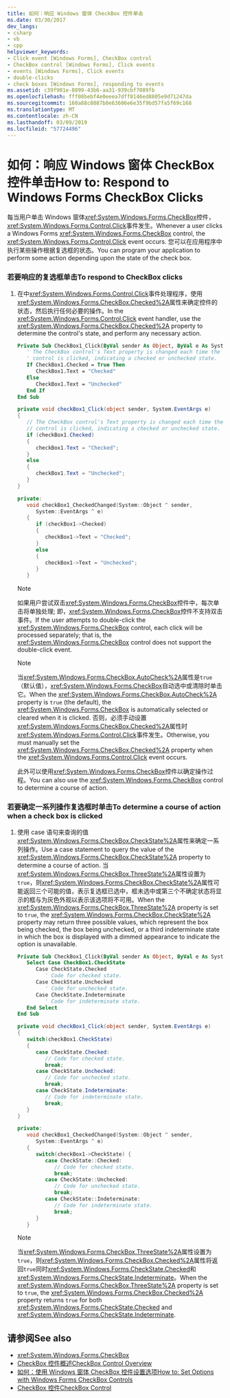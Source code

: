 ```yaml
---
title: 如何：响应 Windows 窗体 CheckBox 控件单击
ms.date: 03/30/2017
dev_langs:
- csharp
- vb
- cpp
helpviewer_keywords:
- Click event [Windows Forms], CheckBox control
- CheckBox control [Windows Forms], Click events
- events [Windows Forms], Click events
- double-clicks
- check boxes [Windows Forms], responding to events
ms.assetid: c39f901e-8899-43b6-aa31-939cbf7089fb
ms.openlocfilehash: fff08bebf4e0eeea7dff8146ed8805e9d71247da
ms.sourcegitcommit: 160a88c8087b0e63606e6e35f9bd57fa5f69c168
ms.translationtype: MT
ms.contentlocale: zh-CN
ms.lasthandoff: 03/09/2019
ms.locfileid: "57724496"
---
```

# <a name="how-to-respond-to-windows-forms-checkbox-clicks"></a><span data-ttu-id="7476c-102">如何：响应 Windows 窗体 CheckBox 控件单击</span><span class="sxs-lookup"><span data-stu-id="7476c-102">How to: Respond to Windows Forms CheckBox Clicks</span></span>
<span data-ttu-id="7476c-103">每当用户单击 Windows 窗体<xref:System.Windows.Forms.CheckBox>控件，<xref:System.Windows.Forms.Control.Click>事件发生。</span><span class="sxs-lookup"><span data-stu-id="7476c-103">Whenever a user clicks a Windows Forms <xref:System.Windows.Forms.CheckBox> control, the <xref:System.Windows.Forms.Control.Click> event occurs.</span></span> <span data-ttu-id="7476c-104">您可以在应用程序中执行某些操作根据复选框的状态。</span><span class="sxs-lookup"><span data-stu-id="7476c-104">You can program your application to perform some action depending upon the state of the check box.</span></span>  
  
### <a name="to-respond-to-checkbox-clicks"></a><span data-ttu-id="7476c-105">若要响应的复选框单击</span><span class="sxs-lookup"><span data-stu-id="7476c-105">To respond to CheckBox clicks</span></span>  
  
1.  <span data-ttu-id="7476c-106">在中<xref:System.Windows.Forms.Control.Click>事件处理程序，使用<xref:System.Windows.Forms.CheckBox.Checked%2A>属性来确定控件的状态，然后执行任何必要的操作。</span><span class="sxs-lookup"><span data-stu-id="7476c-106">In the <xref:System.Windows.Forms.Control.Click> event handler, use the <xref:System.Windows.Forms.CheckBox.Checked%2A> property to determine the control's state, and perform any necessary action.</span></span>  
  
    ```vb  
    Private Sub CheckBox1_Click(ByVal sender As Object, ByVal e As System.EventArgs) Handles CheckBox1.Click  
       ' The CheckBox control's Text property is changed each time the   
       ' control is clicked, indicating a checked or unchecked state.  
       If CheckBox1.Checked = True Then  
          CheckBox1.Text = "Checked"  
       Else  
          CheckBox1.Text = "Unchecked"  
       End If  
    End Sub  
    ```  
  
    ```csharp  
    private void checkBox1_Click(object sender, System.EventArgs e)  
    {  
       // The CheckBox control's Text property is changed each time the   
       // control is clicked, indicating a checked or unchecked state.  
       if (checkBox1.Checked)  
       {  
          checkBox1.Text = "Checked";  
       }  
       else  
       {  
          checkBox1.Text = "Unchecked";  
       }  
    }  
    ```  
  
    ```cpp  
    private:  
       void checkBox1_CheckedChanged(System::Object ^ sender,  
          System::EventArgs ^ e)  
       {  
          if (checkBox1->Checked)  
          {  
             checkBox1->Text = "Checked";  
          }  
          else  
          {  
             checkBox1->Text = "Unchecked";  
          }  
       }  
    ```  
  
    > [!NOTE]
    >  <span data-ttu-id="7476c-107">如果用户尝试双击<xref:System.Windows.Forms.CheckBox>控件中，每次单击将单独处理; 即，<xref:System.Windows.Forms.CheckBox>控件不支持双击事件。</span><span class="sxs-lookup"><span data-stu-id="7476c-107">If the user attempts to double-click the <xref:System.Windows.Forms.CheckBox> control, each click will be processed separately; that is, the <xref:System.Windows.Forms.CheckBox> control does not support the double-click event.</span></span>  
  
    > [!NOTE]
    >  <span data-ttu-id="7476c-108">当<xref:System.Windows.Forms.CheckBox.AutoCheck%2A>属性是`true`（默认值），<xref:System.Windows.Forms.CheckBox>自动选中或清除时单击它。</span><span class="sxs-lookup"><span data-stu-id="7476c-108">When the <xref:System.Windows.Forms.CheckBox.AutoCheck%2A> property is `true` (the default), the <xref:System.Windows.Forms.CheckBox> is automatically selected or cleared when it is clicked.</span></span> <span data-ttu-id="7476c-109">否则，必须手动设置<xref:System.Windows.Forms.CheckBox.Checked%2A>属性时<xref:System.Windows.Forms.Control.Click>事件发生。</span><span class="sxs-lookup"><span data-stu-id="7476c-109">Otherwise, you must manually set the <xref:System.Windows.Forms.CheckBox.Checked%2A> property when the <xref:System.Windows.Forms.Control.Click> event occurs.</span></span>  
  
     <span data-ttu-id="7476c-110">此外可以使用<xref:System.Windows.Forms.CheckBox>控件以确定操作过程。</span><span class="sxs-lookup"><span data-stu-id="7476c-110">You can also use the <xref:System.Windows.Forms.CheckBox> control to determine a course of action.</span></span>  
  
### <a name="to-determine-a-course-of-action-when-a-check-box-is-clicked"></a><span data-ttu-id="7476c-111">若要确定一系列操作复选框时单击</span><span class="sxs-lookup"><span data-stu-id="7476c-111">To determine a course of action when a check box is clicked</span></span>  
  
1.  <span data-ttu-id="7476c-112">使用 case 语句来查询的值<xref:System.Windows.Forms.CheckBox.CheckState%2A>属性来确定一系列操作。</span><span class="sxs-lookup"><span data-stu-id="7476c-112">Use a case statement to query the value of the <xref:System.Windows.Forms.CheckBox.CheckState%2A> property to determine a course of action.</span></span> <span data-ttu-id="7476c-113">当<xref:System.Windows.Forms.CheckBox.ThreeState%2A>属性设置为`true`，则<xref:System.Windows.Forms.CheckBox.CheckState%2A>属性可能返回三个可能的值，表示复选框已选中，框未选中或第三个不确定状态将显示的框与为灰色外观以表示该选项将不可用。</span><span class="sxs-lookup"><span data-stu-id="7476c-113">When the <xref:System.Windows.Forms.CheckBox.ThreeState%2A> property is set to `true`, the <xref:System.Windows.Forms.CheckBox.CheckState%2A> property may return three possible values, which represent the box being checked, the box being unchecked, or a third indeterminate state in which the box is displayed with a dimmed appearance to indicate the option is unavailable.</span></span>  
  
    ```vb  
    Private Sub CheckBox1_Click(ByVal sender As Object, ByVal e As System.EventArgs) Handles CheckBox1.Click  
       Select Case CheckBox1.CheckState  
          Case CheckState.Checked  
             ' Code for checked state.  
          Case CheckState.Unchecked  
             ' Code for unchecked state.  
          Case CheckState.Indeterminate  
             ' Code for indeterminate state.  
       End Select   
    End Sub  
    ```  
  
    ```csharp  
    private void checkBox1_Click(object sender, System.EventArgs e)  
    {  
       switch(checkBox1.CheckState)  
       {  
          case CheckState.Checked:  
             // Code for checked state.  
             break;  
          case CheckState.Unchecked:  
             // Code for unchecked state.  
             break;  
          case CheckState.Indeterminate:  
             // Code for indeterminate state.  
             break;  
       }  
    }  
    ```  
  
    ```cpp  
    private:  
       void checkBox1_CheckedChanged(System::Object ^ sender,  
          System::EventArgs ^ e)  
       {  
          switch(checkBox1->CheckState) {  
             case CheckState::Checked:  
                // Code for checked state.  
                break;  
             case CheckState::Unchecked:  
                // Code for unchecked state.  
                break;  
             case CheckState::Indeterminate:  
                // Code for indeterminate state.  
                break;  
          }  
       }  
    ```  
  
    > [!NOTE]
    >  <span data-ttu-id="7476c-114">当<xref:System.Windows.Forms.CheckBox.ThreeState%2A>属性设置为`true`，则<xref:System.Windows.Forms.CheckBox.Checked%2A>属性将返回`true`同时<xref:System.Windows.Forms.CheckState.Checked>和<xref:System.Windows.Forms.CheckState.Indeterminate>。</span><span class="sxs-lookup"><span data-stu-id="7476c-114">When the <xref:System.Windows.Forms.CheckBox.ThreeState%2A> property is set to `true`, the <xref:System.Windows.Forms.CheckBox.Checked%2A> property returns `true` for both <xref:System.Windows.Forms.CheckState.Checked> and <xref:System.Windows.Forms.CheckState.Indeterminate>.</span></span>  
  
## <a name="see-also"></a><span data-ttu-id="7476c-115">请参阅</span><span class="sxs-lookup"><span data-stu-id="7476c-115">See also</span></span>
- <xref:System.Windows.Forms.CheckBox>
- [<span data-ttu-id="7476c-116">CheckBox 控件概述</span><span class="sxs-lookup"><span data-stu-id="7476c-116">CheckBox Control Overview</span></span>](checkbox-control-overview-windows-forms.md)
- [<span data-ttu-id="7476c-117">如何：使用 Windows 窗体 CheckBox 控件设置选项</span><span class="sxs-lookup"><span data-stu-id="7476c-117">How to: Set Options with Windows Forms CheckBox Controls</span></span>](how-to-set-options-with-windows-forms-checkbox-controls.md)
- [<span data-ttu-id="7476c-118">CheckBox 控件</span><span class="sxs-lookup"><span data-stu-id="7476c-118">CheckBox Control</span></span>](checkbox-control-windows-forms.md)
